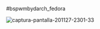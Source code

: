 #bspwmbydarch_fedora

![captura-pantalla-201127-2301-33](https://user-images.githubusercontent.com/70046164/100494013-166cb380-311c-11eb-9fe3-56084ccc261c.png)
